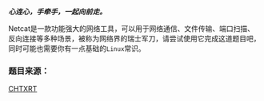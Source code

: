  ***心连心，手牵手，一起向前走。***

Netcat是一款功能强大的网络工具，可以用于网络通信、文件传输、端口扫描、反向连接等多种场景，被称为网络界的瑞士军刀，请尝试使用它完成这道题目吧，同时可能也需要你有一点基础的`Linux`常识。

### 题目来源：

[CHTXRT](/user/10000)